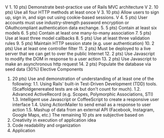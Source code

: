 V 1. 10 pts) Demonstrate best-practice use of Rails MVC architecture
V 2. 10 pts) Use all four HTTP methods at least once
V 3. 10 pts) Allow users to sign up, sign in, and sign out using cookie-based sessions.
V 4. 5 pts) User accounts must use industry-strength password encryption or OAuthcompliant
authentication data exchange.
5. 5 pts) Contain at least six models
6. 5 pts) Contain at least one many-to-many association
7. 5 pts) Use at least three model callbacks
8. 5 pts) Use at least three validation rules
9. 5 pts) Maintain HTTP session state (e.g. user authentication)
10. 2 pts) Use at least one controller filter
11. 2 pts) Must be deployed to a live server that we can get to over the public Internet
12. 2 pts) Use Javascript to modify the DOM in response to a user action
13. 2 pts) Use Javascript to make an asynchronous http request
14. 2 pts) Populate the database via seed data
(30%) Elective Components

1. 20 pts) Use and demonstration of understanding of at least one of the following:
1.1. Using Rails' built-in Test-Driven Development (TDD) tools. (Scaffoldgenereated
tests are ok but don't count for much).
1.2. Advanced ActiveRecord (e.g. Scopes, Polymorphic Associations, STI)
1.3. Intelligent use Javascript or CoffeeScript to create a responsive user
interface
1.4. Using ActionMailer to send email as a response to user action
1.5. Mashup of data from an external API (Facebook, Instagram, Google Maps,
etc.)
The remaining 10 pts are subjective based on
2. Creativity in execution of application idea
3. Code readability and organization
4. Application
